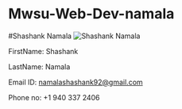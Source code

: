 # Mwsu-Web-Dev-namala

#Shashank Namala
![Shashank Namala](http://i66.tinypic.com/11lio09.jpg)

FirstName: Shashank 

LastName: Namala 

Email ID: namalashashank92@gmail.com

Phone no: +1 940 337 2406
